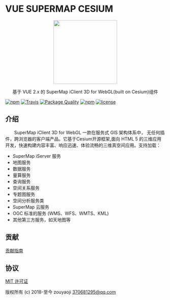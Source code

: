 # VUE SUPERMAP CESIUM

<p align="center"><img src="//zouyaoji.top/vue-cesium-supermap/favicon.png" width="200px"></p>

<p align="center">基于 VUE 2.x 的 SuperMap iClient 3D for WebGL(built on Cesium)组件</p>

[![npm](https://img.shields.io/npm/v/vue-cesium-supermap.svg)]()
[![Travis](https://img.shields.io/travis/zouyaoji/vue-cesium-supermap.svg)]()
[![Package Quality](http://npm.packagequality.com/shield/vue-cesium-supermap.svg)](http://packagequality.com/#?package=vue-cesium-supermap)
[![npm](https://img.shields.io/npm/dm/vue-cesium-supermap.svg)]()
[![license](https://img.shields.io/github/license/zouyaoji/vue-cesium-supermap.svg)]()

## 介绍

<p style="text-indent:2em;">SuperMap iClient 3D for WebGL 一款在服务式 GIS 架构体系中， 无任何插件，跨浏览器的客户端产品。它基于Cesium开源框架,面向 HTML 5 的三维应用开发，快速构建内容丰富、响应迅速、体验流畅的三维真空间应用。支持加载：</p>

- SuperMap iServer 服务
- 地图服务
- 数据服务
- 量算服务
- 查询服务
- 空间关系服务
- 专题图服务
- 空间分析服务类
- SuperMap 云服务
- OGC 标准的服务 (WMS、WFS、WMTS、KML)
- 其他第三方服务，如天地图等

## 贡献

[贡献指南](https://github.com/zouyaoji/vue-cesium-supermap/blob/master/CONTRIBUTING.md)

## 协议

[MIT 许可证](//opensource.org/licenses/MIT)

版权所有 (c) 2018-至今 zouyaoji <370681295@qq.com>
